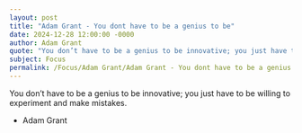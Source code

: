 ```yaml
---
layout: post
title: "Adam Grant - You dont have to be a genius to be"
date: 2024-12-28 12:00:00 -0000
author: Adam Grant
quote: "You don’t have to be a genius to be innovative; you just have to be willing to experiment and make mistakes."
subject: Focus
permalink: /Focus/Adam Grant/Adam Grant - You dont have to be a genius to be
---
```


You don’t have to be a genius to be innovative; you just have to be willing to experiment and make mistakes.

- Adam Grant
